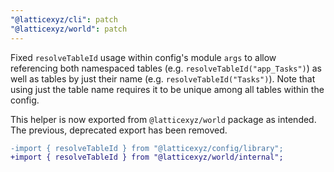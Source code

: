 ```yaml
---
"@latticexyz/cli": patch
"@latticexyz/world": patch
---
```


Fixed `resolveTableId` usage within config's module `args` to allow referencing both namespaced tables (e.g. `resolveTableId("app_Tasks")`) as well as tables by just their name (e.g. `resolveTableId("Tasks")`). Note that using just the table name requires it to be unique among all tables within the config.

This helper is now exported from `@latticexyz/world` package as intended. The previous, deprecated export has been removed.

```diff
-import { resolveTableId } from "@latticexyz/config/library";
+import { resolveTableId } from "@latticexyz/world/internal";
```
